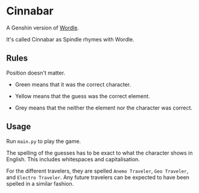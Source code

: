 # Cinnabar
A Genshin version of [Wordle](https://www.nytimes.com/games/wordle/index.html).

It's called Cinnabar as Spindle rhymes with Wordle.

## Rules

Position doesn't matter.

- Green means that it was the correct character.

- Yellow means that the guess was the correct element.

- Grey means that the neither the element nor the character was correct.

## Usage

Run `main.py` to play the game.

The spelling of the guesses has to be exact to what the character shows in English. This includes whitespaces and capitalisation.

For the different travelers, they are spelled `Anemo Traveler`, `Geo Traveler`, and `Electro Traveler`. Any future travelers can be expected to have been spelled in a similar fashion.


